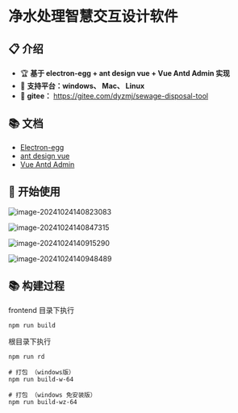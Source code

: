 # 净水处理智慧交互设计软件


## 📋 介绍
- 🏆 **基于 electron-egg + ant design vue + Vue Antd Admin 实现** 
- 🍄 **支持平台：windows、 Mac、 Linux** 
- 🍰 **gitee：** https://gitee.com/dyzmj/sewage-disposal-tool

## 📚 文档
- [Electron-egg](https://www.kaka996.com/)
- [ant design vue](https://2x.antdv.com/)
- [Vue Antd Admin](https://iczer.gitee.io/vue-antd-admin-docs/)


## 📒 开始使用
![image-20241024140823083](https://img.dyzmj.top/img202410241408629.png)

![image-20241024140847315](https://img.dyzmj.top/img202410241408885.png)

![image-20241024140915290](https://img.dyzmj.top/img202410241409630.png)

![image-20241024140948489](https://img.dyzmj.top/img202410241409751.png)

## 📚 构建过程
frontend 目录下执行
```
npm run build
```

根目录下执行

```
npm run rd

# 打包 （windows版）
npm run build-w-64

# 打包 （windows 免安装版）
npm run build-wz-64
```